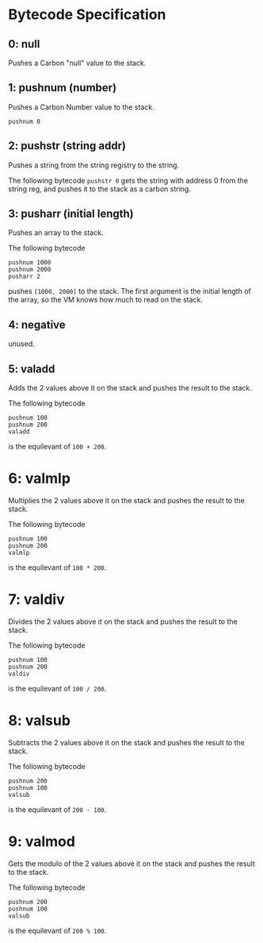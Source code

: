 # Bytecode Specification

## 0: null

Pushes a Carbon "null" value to the stack.

## 1: pushnum (number)

Pushes a Carbon Number value to the stack.

`pushnum 0`

## 2: pushstr (string addr)

Pushes a string from the string registry to the string.

The following bytecode `pushstr 0` gets the string with address 0 from the string reg,
and pushes it to the stack as a carbon string.

## 3: pusharr (initial length)

Pushes an array to the stack.

The following bytecode

```
pushnum 1000
pushnum 2000
pusharr 2
```

pushes `[1000, 2000]` to the stack. The first argument is the initial length of the
array, so the VM knows how much to read on the stack.

## 4: negative

unused.

## 5: valadd

Adds the 2 values above it on the stack and pushes the result to the stack.

The following bytecode

```
pushnum 100
pushnum 200
valadd
```

is the equilevant of `100 + 200`.

# 6: valmlp

Multiplies the 2 values above it on the stack and pushes the result to the stack.

The following bytecode

```
pushnum 100
pushnum 200
valmlp
```

is the equilevant of `100 * 200`.

# 7: valdiv

Divides the 2 values above it on the stack and pushes the result to the stack.

The following bytecode

```
pushnum 100
pushnum 200
valdiv
```

is the equilevant of `100 / 200`.

# 8: valsub

Subtracts the 2 values above it on the stack and pushes the result to the stack.

The following bytecode

```
pushnum 200
pushnum 100
valsub
```

is the equilevant of `200 - 100`.

# 9: valmod

Gets the modulo of the 2 values above it on the stack and pushes the result to the stack.

The following bytecode

```
pushnum 200
pushnum 100
valsub
```

is the equilevant of `200 % 100`.
